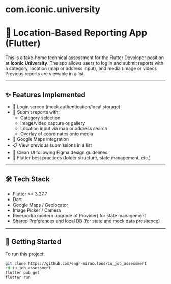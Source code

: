 # com.iconic.university

# 📍 Location-Based Reporting App (Flutter)

This is a take-home technical assessment for the Flutter Developer position at **Iconic University**. The app allows users to log in and submit reports with a category, location (map or address input), and media (image or video). Previous reports are viewable in a list.

---

## ✨ Features Implemented

- 🔐 Login screen (mock authentication/local storage)
- 📝 Submit reports with:
  - Category selection
  - Image/video capture or gallery
  - Location input via map or address search
  - Overlay of coordinates onto media
- 📍 Google Maps integration
- 📋 View previous submissions in a list
- 🧼 Clean UI following Figma design guidelines
- 🧱 Flutter best practices (folder structure, state management, etc.)

---

## 🛠️ Tech Stack

- Flutter >= 3.27.7
- Dart
- Google Maps / Geolocator
- Image Picker / Camera
- Riverpod(a modern upgrade of Provider) for state management
- Shared Preferences and local DB (for state and mock data presitence)

---

## 🚀 Getting Started

To run this project:

```bash
git clone https://github.com/engr-miraculous/iu_job_assessment
cd iu_job_assessment
flutter pub get
flutter run